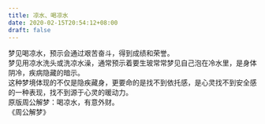 ```yaml
---
title: 凉水、喝凉水
date: 2020-02-15T20:54:12+08:00
draft: false
---
```


梦见喝凉水，预示会通过艰苦奋斗，得到成绩和荣誉。<br>
梦见用凉水洗头或洗凉水澡，通常预示着要生玻常常梦见自己泡在冷水里，是身体阴冷，疾病隐藏的暗示。<br>
这种梦境体现的不仅是隐疾藏身，更要命的是找不到依托感，是心灵找不到安全感的一种表现，找不到源于心灵的暖动力。<br>
原版周公解梦：喝凉水，有意外财。<br>
《周公解梦》